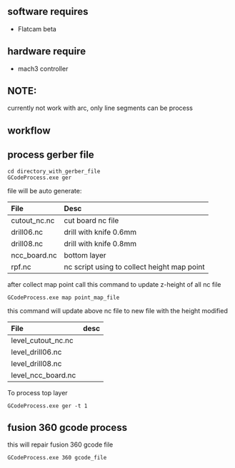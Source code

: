 ## software requires
- Flatcam beta

## hardware require
- mach3 controller
## NOTE:
currently not work with arc, only line segments can be process

## workflow

## process gerber file
```shell
cd directory_with_gerber_file
GCodeProcess.exe ger
```
file will be auto generate:


| File         | Desc                                        | 
|:-------------|:--------------------------------------------|
| cutout_nc.nc | cut board nc file                           | 
| drill06.nc   | drill with knife 0.6mm                      |
| drill08.nc   | drill with knife 0.8mm                      |
| ncc_board.nc | bottom layer                                |
| rpf.nc       | nc script using to collect height map point |



after collect map point call this command to update z-height of all nc file
```shell
GCodeProcess.exe map point_map_file
```
this command will update above nc file to new file with the height modified

| File               | desc                                        | 
|:-------------------|:--------------------------------------------|
| level_cutout_nc.nc ||
| level_drill06.nc   ||
| level_drill08.nc   ||
| level_ncc_board.nc ||

To process top layer
```shell
GCodeProcess.exe ger -t 1
```
## fusion 360 gcode process
this will repair fusion 360 gcode file
```shell
GCodeProcess.exe 360 gcode_file
```